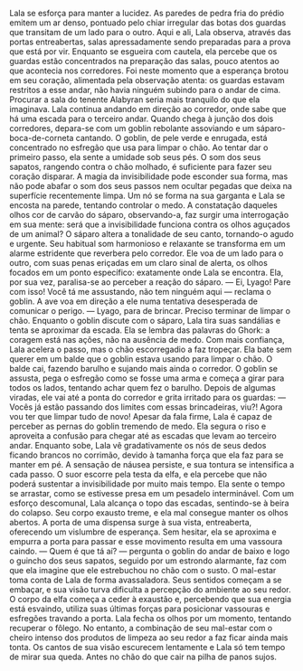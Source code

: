 

Lala se esforça para manter a lucidez. As paredes de pedra fria do prédio emitem um ar denso, pontuado pelo chiar irregular das botas dos guardas que transitam de um lado para o outro. Aqui e ali, Lala observa, através das portas entreabertas, salas apressadamente sendo preparadas para a prova que está por vir. Enquanto se esgueira com cautela, ela percebe que os guardas estão concentrados na preparação das salas, pouco atentos ao que acontecia nos corredores. Foi neste momento que a esperança brotou em seu coração, alimentada pela observação atenta: os guardas estavam restritos a esse andar, não havia ninguém subindo para o andar de cima. Procurar a sala do tenente Alabyran seria mais tranquilo do que ela imaginava.
Lala continua andando em direção ao corredor, onde sabe que há uma escada para o terceiro andar. Quando chega à junção dos dois corredores, depara-se com um goblin rebolante assoviando e um sáparo-boca-de-corneta cantando. O goblin, de pele verde e enrugada, está concentrado no esfregão que usa para limpar o chão.
Ao tentar dar o primeiro passo, ela sente a umidade sob seus pés. O som dos seus sapatos, rangendo contra o chão molhado, é suficiente para fazer seu coração disparar. A magia da invisibilidade pode esconder sua forma, mas não pode abafar o som dos seus passos nem ocultar pegadas que deixa na superfície recentemente limpa.
Um nó se forma na sua garganta e Lala se encosta na parede, tentando controlar o medo. A constatação daqueles olhos cor de carvão do sáparo, observando-a, faz surgir uma interrogação em sua mente: será que a invisibilidade funciona contra os olhos aguçados de um animal?
O sáparo altera a tonalidade de seu canto, tornando-o agudo e urgente. Seu habitual som harmonioso e relaxante se transforma em um alarme estridente que reverbera pelo corredor. Ele voa de um lado para o outro, com suas penas eriçadas em um claro sinal de alerta, os olhos focados em um ponto específico: exatamente onde Lala se encontra. Ela, por sua vez, paralisa-se ao perceber a reação do sáparo. 
— Ei, Lyago! Pare com isso! Você tá me assustando, não tem ninguém aqui — reclama o goblin.
A ave voa em direção a ele numa tentativa desesperada de comunicar o perigo.
— Lyago, para de brincar. Preciso terminar de limpar o chão.
Enquanto o goblin discute com o sáparo, Lala tira suas sandálias e tenta se aproximar da escada. Ela se lembra das palavras do Ghork: a coragem está nas ações, não na ausência de medo.
Com mais confiança, Lala acelera o passo, mas o chão escorregadio a faz tropeçar. Ela bate sem querer em um balde que o goblin estava usando para limpar o chão. O balde cai, fazendo barulho e sujando mais ainda o corredor. O goblin se assusta, pega o esfregão como se fosse uma arma e começa a girar para todos os lados, tentando achar quem fez o barulho. Depois de algumas viradas, ele vai até a ponta do corredor e grita irritado para os guardas:
— Vocês já estão passando dos limites com essas brincadeiras, viu?! Agora vou ter que limpar tudo de novo!
Apesar da fala firme, Lala é capaz de perceber as pernas do goblin tremendo de medo. Ela segura o riso e aproveita a confusão para chegar até as escadas que levam ao terceiro andar.
Enquanto sobe, Lala vê gradativamente os nós de seus dedos ficando brancos no corrimão, devido à tamanha força que ela faz para se manter em pé. A sensação de náusea persiste, e sua tontura se intensifica a cada passo. O suor escorre pela testa da elfa, e ela percebe que não poderá sustentar a invisibilidade por muito mais tempo. Ela sente o tempo se arrastar, como se estivesse presa em um pesadelo interminável. 
Com um esforço descomunal, Lala alcança o topo das escadas, sentindo-se à beira do colapso. Seu corpo exausto treme, e ela mal consegue manter os olhos abertos. A porta de uma dispensa surge à sua vista, entreaberta, oferecendo um vislumbre de esperança. Sem hesitar, ela se aproxima e empurra a porta para passar e esse movimento resulta em uma vassoura caindo.
— Quem é que tá aí? — pergunta o goblin do andar de baixo e logo o guincho dos seus sapatos, seguido por um estrondo alarmante, faz com que ela imagine que ele estrebuchou no chão com o susto.
O mal-estar toma conta de Lala de forma avassaladora. Seus sentidos começam a se embaçar, e sua visão turva dificulta a percepção do ambiente ao seu redor. O corpo da elfa começa a ceder à exaustão e, percebendo que sua energia está esvaindo, utiliza suas últimas forças para posicionar vassouras e esfregões travando a porta.
Lala fecha os olhos por um momento, tentando recuperar o fôlego. No entanto, a combinação de seu mal-estar com o cheiro intenso dos produtos de limpeza ao seu redor a faz ficar ainda mais tonta. Os cantos de sua visão escurecem lentamente e Lala só tem tempo de mirar sua queda. Antes no chão do que cair na pilha de panos sujos.